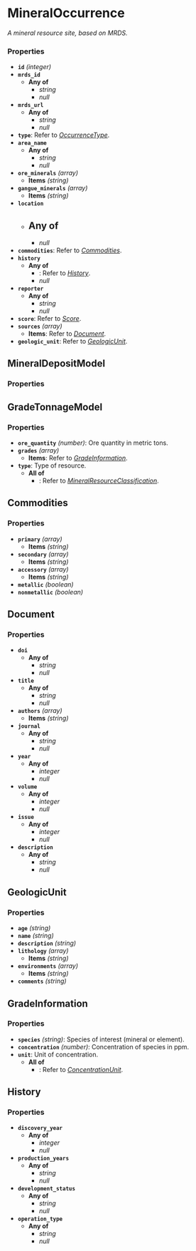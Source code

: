 # MineralOccurrence

*A mineral resource site, based on MRDS.*

### Properties

- **`id`** *(integer)*
- **`mrds_id`**
  - **Any of**
    - *string*
    - *null*
- **`mrds_url`**
  - **Any of**
    - *string*
    - *null*
- **`type`**: Refer to *[OccurrenceType](#OccurrenceType)*.
- **`area_name`**
  - **Any of**
    - *string*
    - *null*
- **`ore_minerals`** *(array)*
  - **Items** *(string)*
- **`gangue_minerals`** *(array)*
  - **Items** *(string)*
- **`location`**
  - **Any of**
    - 
    - *null*
- **`commodities`**: Refer to *[Commodities](#Commodities)*.
- **`history`**
  - **Any of**
    - : Refer to *[History](#History)*.
    - *null*
- **`reporter`**
  - **Any of**
    - *string*
    - *null*
- **`score`**: Refer to *[Score](#Score)*.
- **`sources`** *(array)*
  - **Items**: Refer to *[Document](#Document)*.
- **`geologic_unit`**: Refer to *[GeologicUnit](#GeologicUnit)*.

## MineralDepositModel

### Properties


## GradeTonnageModel

### Properties

- **`ore_quantity`** *(number)*: Ore quantity in metric tons.
- **`grades`** *(array)*
  - **Items**: Refer to *[GradeInformation](#GradeInformation)*.
- **`type`**: Type of resource.
  - **All of**
    - : Refer to *[MineralResourceClassification](#MineralResourceClassification)*.

## Commodities

### Properties

- **`primary`** *(array)*
  - **Items** *(string)*
- **`secondary`** *(array)*
  - **Items** *(string)*
- **`accessory`** *(array)*
  - **Items** *(string)*
- **`metallic`** *(boolean)*
- **`nonmetallic`** *(boolean)*

## Document

### Properties

- **`doi`**
  - **Any of**
    - *string*
    - *null*
- **`title`**
  - **Any of**
    - *string*
    - *null*
- **`authors`** *(array)*
  - **Items** *(string)*
- **`journal`**
  - **Any of**
    - *string*
    - *null*
- **`year`**
  - **Any of**
    - *integer*
    - *null*
- **`volume`**
  - **Any of**
    - *integer*
    - *null*
- **`issue`**
  - **Any of**
    - *integer*
    - *null*
- **`description`**
  - **Any of**
    - *string*
    - *null*

## GeologicUnit

### Properties

- **`age`** *(string)*
- **`name`** *(string)*
- **`description`** *(string)*
- **`lithology`** *(array)*
  - **Items** *(string)*
- **`environments`** *(array)*
  - **Items** *(string)*
- **`comments`** *(string)*

## GradeInformation

### Properties

- **`species`** *(string)*: Species of interest (mineral or element).
- **`concentration`** *(number)*: Concentration of species in ppm.
- **`unit`**: Unit of concentration.
  - **All of**
    - : Refer to *[ConcentrationUnit](#ConcentrationUnit)*.

## History

### Properties

- **`discovery_year`**
  - **Any of**
    - *integer*
    - *null*
- **`production_years`**
  - **Any of**
    - *string*
    - *null*
- **`development_status`**
  - **Any of**
    - *string*
    - *null*
- **`operation_type`**
  - **Any of**
    - *string*
    - *null*

